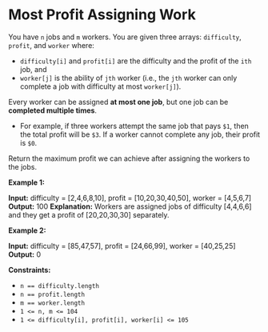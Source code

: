 # Most Profit Assigning Work

You have `n` jobs and `m` workers. You are given three arrays: `difficulty`, `profit`, and `worker` where:

*   `difficulty[i]` and `profit[i]` are the difficulty and the profit of the `ith` job, and
*   `worker[j]` is the ability of `jth` worker (i.e., the `jth` worker can only complete a job with difficulty at most `worker[j]`).

Every worker can be assigned **at most one job**, but one job can be **completed multiple times**.

*   For example, if three workers attempt the same job that pays `$1`, then the total profit will be `$3`. If a worker cannot complete any job, their profit is `$0`.

Return the maximum profit we can achieve after assigning the workers to the jobs.

**Example 1:**

**Input:** difficulty = \[2,4,6,8,10\], profit = \[10,20,30,40,50\], worker = \[4,5,6,7\]
**Output:** 100
**Explanation:** Workers are assigned jobs of difficulty \[4,4,6,6\] and they get a profit of \[20,20,30,30\] separately.

**Example 2:**

**Input:** difficulty = \[85,47,57\], profit = \[24,66,99\], worker = \[40,25,25\]
**Output:** 0

**Constraints:**

*   `n == difficulty.length`
*   `n == profit.length`
*   `m == worker.length`
*   `1 <= n, m <= 104`
*   `1 <= difficulty[i], profit[i], worker[i] <= 105`